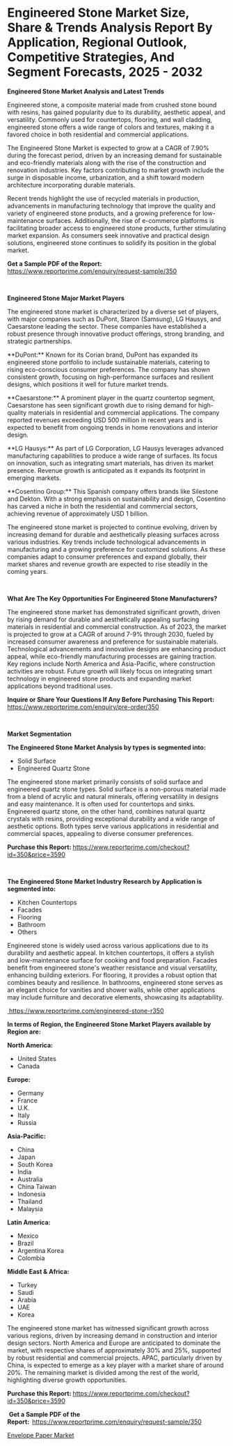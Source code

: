 <p><h1>Engineered Stone Market Size, Share & Trends Analysis Report By Application, Regional Outlook, Competitive Strategies, And Segment Forecasts, 2025 - 2032</h1></p><p><strong>Engineered Stone Market Analysis and Latest Trends</strong></p>
<p><p>Engineered stone, a composite material made from crushed stone bound with resins, has gained popularity due to its durability, aesthetic appeal, and versatility. Commonly used for countertops, flooring, and wall cladding, engineered stone offers a wide range of colors and textures, making it a favored choice in both residential and commercial applications. </p><p>The Engineered Stone Market is expected to grow at a CAGR of 7.90% during the forecast period, driven by an increasing demand for sustainable and eco-friendly materials along with the rise of the construction and renovation industries. Key factors contributing to market growth include the surge in disposable income, urbanization, and a shift toward modern architecture incorporating durable materials. </p><p>Recent trends highlight the use of recycled materials in production, advancements in manufacturing technology that improve the quality and variety of engineered stone products, and a growing preference for low-maintenance surfaces. Additionally, the rise of e-commerce platforms is facilitating broader access to engineered stone products, further stimulating market expansion. As consumers seek innovative and practical design solutions, engineered stone continues to solidify its position in the global market.</p></p>
<p><strong>Get a Sample PDF of the Report:&nbsp;</strong> <a href="https://www.reportprime.com/enquiry/request-sample/350?utm_campaign=3271&utm_medium=2&utm_source=Github&utm_content=ia&utm_term=18032025&utm_id=engineered-stone">https://www.reportprime.com/enquiry/request-sample/350</a></p>
<p>&nbsp;</p>
<p><strong>Engineered Stone Major Market Players</strong></p>
<p><p>The engineered stone market is characterized by a diverse set of players, with major companies such as DuPont, Staron (Samsung), LG Hausys, and Caesarstone leading the sector. These companies have established a robust presence through innovative product offerings, strong branding, and strategic partnerships.</p><p>**DuPont:** Known for its Corian brand, DuPont has expanded its engineered stone portfolio to include sustainable materials, catering to rising eco-conscious consumer preferences. The company has shown consistent growth, focusing on high-performance surfaces and resilient designs, which positions it well for future market trends.</p><p>**Caesarstone:** A prominent player in the quartz countertop segment, Caesarstone has seen significant growth due to rising demand for high-quality materials in residential and commercial applications. The company reported revenues exceeding USD 500 million in recent years and is expected to benefit from ongoing trends in home renovations and interior design.</p><p>**LG Hausys:** As part of LG Corporation, LG Hausys leverages advanced manufacturing capabilities to produce a wide range of surfaces. Its focus on innovation, such as integrating smart materials, has driven its market presence. Revenue growth is anticipated as it expands its footprint in emerging markets.</p><p>**Cosentino Group:** This Spanish company offers brands like Silestone and Dekton. With a strong emphasis on sustainability and design, Cosentino has carved a niche in both the residential and commercial sectors, achieving revenue of approximately USD 1 billion.</p><p>The engineered stone market is projected to continue evolving, driven by increasing demand for durable and aesthetically pleasing surfaces across various industries. Key trends include technological advancements in manufacturing and a growing preference for customized solutions. As these companies adapt to consumer preferences and expand globally, their market shares and revenue growth are expected to rise steadily in the coming years.</p></p>
<p>&nbsp;</p>
<p><strong>What Are The Key Opportunities For Engineered Stone Manufacturers?</strong></p>
<p><p>The engineered stone market has demonstrated significant growth, driven by rising demand for durable and aesthetically appealing surfacing materials in residential and commercial construction. As of 2023, the market is projected to grow at a CAGR of around 7-9% through 2030, fueled by increased consumer awareness and preference for sustainable materials. Technological advancements and innovative designs are enhancing product appeal, while eco-friendly manufacturing processes are gaining traction. Key regions include North America and Asia-Pacific, where construction activities are robust. Future growth will likely focus on integrating smart technology in engineered stone products and expanding market applications beyond traditional uses.</p></p>
<p><strong>Inquire or Share Your Questions If Any Before Purchasing This Report:</strong> <a href="https://www.reportprime.com/enquiry/pre-order/350?utm_campaign=3271&utm_medium=2&utm_source=Github&utm_content=ia&utm_term=18032025&utm_id=engineered-stone">https://www.reportprime.com/enquiry/pre-order/350</a></p>
<p>&nbsp;</p>
<p><strong>Market Segmentation</strong></p>
<p><strong>The Engineered Stone Market Analysis by types is segmented into:</strong></p>
<p><ul><li>Solid Surface</li><li>Engineered Quartz Stone</li></ul></p>
<p><p>The engineered stone market primarily consists of solid surface and engineered quartz stone types. Solid surface is a non-porous material made from a blend of acrylic and natural minerals, offering versatility in designs and easy maintenance. It is often used for countertops and sinks. Engineered quartz stone, on the other hand, combines natural quartz crystals with resins, providing exceptional durability and a wide range of aesthetic options. Both types serve various applications in residential and commercial spaces, appealing to diverse consumer preferences.</p></p>
<p><strong>Purchase this Report:&nbsp;</strong><a href="https://www.reportprime.com/checkout?id=350&price=3590&utm_campaign=3271&utm_medium=2&utm_source=Github&utm_content=ia&utm_term=18032025&utm_id=engineered-stone">https://www.reportprime.com/checkout?id=350&price=3590</a></p>
<p>&nbsp;</p>
<p><strong>The Engineered Stone Market Industry Research by Application is segmented into:</strong></p>
<p><ul><li>Kitchen Countertops</li><li>Facades</li><li>Flooring</li><li>Bathroom</li><li>Others</li></ul></p>
<p><p>Engineered stone is widely used across various applications due to its durability and aesthetic appeal. In kitchen countertops, it offers a stylish and low-maintenance surface for cooking and food preparation. Facades benefit from engineered stone's weather resistance and visual versatility, enhancing building exteriors. For flooring, it provides a robust option that combines beauty and resilience. In bathrooms, engineered stone serves as an elegant choice for vanities and shower walls, while other applications may include furniture and decorative elements, showcasing its adaptability.</p></p>
<p><a href="https://www.reportprime.com/engineered-stone-r350?utm_campaign=3271&utm_medium=2&utm_source=Github&utm_content=ia&utm_term=18032025&utm_id=engineered-stone">&nbsp;https://www.reportprime.com/engineered-stone-r350</a></p>
<p><strong>In terms of Region, the Engineered Stone Market Players available by Region are:</strong></p>
<p>
    <p> <strong> North America: </strong>
        <ul>
            <li>United States</li>
            <li>Canada</li>
        </ul>
        </p> 
    <p> <strong> Europe: </strong>
        <ul>
            <li>Germany</li>
            <li>France</li>
            <li>U.K.</li>
            <li>Italy</li>
            <li>Russia</li>
        </ul>
        </p> 
    <p> <strong> Asia-Pacific: </strong>
        <ul>
            <li>China</li>
            <li>Japan</li>
            <li>South Korea</li>
            <li>India</li>
            <li>Australia</li>
            <li>China Taiwan</li>
            <li>Indonesia</li>
            <li>Thailand</li>
            <li>Malaysia</li>
        </ul>
        </p> 
    <p> <strong> Latin America: </strong>
        <ul>
            <li>Mexico</li>
            <li>Brazil</li>
            <li>Argentina Korea</li>
            <li>Colombia</li>
        </ul>
        </p> 
    <p> <strong> Middle East & Africa: </strong>
        <ul>
            <li>Turkey</li>
            <li>Saudi</li>
            <li>Arabia</li>
            <li>UAE</li>
            <li>Korea</li>
        </ul>
    </p>
    </p>
<p><p>The engineered stone market has witnessed significant growth across various regions, driven by increasing demand in construction and interior design sectors. North America and Europe are anticipated to dominate the market, with respective shares of approximately 30% and 25%, supported by robust residential and commercial projects. APAC, particularly driven by China, is expected to emerge as a key player with a market share of around 20%. The remaining market is divided among the rest of the world, highlighting diverse growth opportunities.</p></p>
<p><strong>Purchase this Report: </strong><a href="https://www.reportprime.com/checkout?id=350&price=3590&utm_campaign=3271&utm_medium=2&utm_source=Github&utm_content=ia&utm_term=18032025&utm_id=engineered-stone">https://www.reportprime.com/checkout?id=350&price=3590</a></p>
<p>&nbsp;<strong>Get a Sample PDF of the Report:&nbsp;&nbsp;</strong><a href="https://www.reportprime.com/enquiry/request-sample/350?utm_campaign=3271&utm_medium=2&utm_source=Github&utm_content=ia&utm_term=18032025&utm_id=engineered-stone">https://www.reportprime.com/enquiry/request-sample/350</a></p>
<p><strong></strong></p>
<p><p><a href="https://github.com/usraceby/Market-Research-Report-List-1/blob/main/envelope-paper-market.md?utm_campaign=3271&utm_medium=2&utm_source=Github&utm_content=ia&utm_term=18032025&utm_id=engineered-stone">Envelope Paper Market</a></p></p>